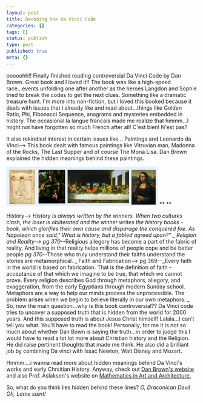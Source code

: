 ```yaml
---
layout: post
title: Decoding the Da Vinci Code
categories: []
tags: []
status: publish
type: post
published: true
meta: {}
---
```

ooooohh!! Finally finished reading controversial Da Vinci Code by Dan Brown. Great book and I loved it!! The book was like a high-speed race...events unfolding one after another as the heroes Langdon and Sophie tried to break the codes to get the next clues. Something like a dramatic treasure hunt. I'm more into non-fiction, but i loved this booked because it deals with issues that I already like and read about...things like Golden Ratio, Phi, Fibonacci Sequence, anagrams and mysteries embedded in history. The occasional la langue francais made me realize that hmmm...I might not have forgotten so much French after all! C'est bien! N'est pas?

It also rekindled interest in certain issues like... Paintings and Leonardo da Vinci--> This book dealt with famous paintings like Vitruvian man, Madonna of the Rocks, The Last Supper and of course The Mona Lisa. Dan Brown explained the hidden meanings behind these paintings.

![](/img//daVinci.jpg) ** **

History--> _History is always written by the winners. When two cultures clash, the loser is obliterated and the winner writes the history books - book, which glorifies their own cause and disparage the conquered foe. As Napolean once said," What is history, but a fabled agreed upon?" _ Religion and Reality--> pg 370_--Religious allegory has become a part of the fabric of reality. And living in that reality helps millions of people cope and be better people _pg 370_--Those who truly understand their faiths understand the stories are metamorphical. _ Faith and Fabrication--> pg 369--_Every faith in the world is based on fabrication. That is the definition of faith - acceptance of that which we imagine to be true, that which we cannot prove. Every religion describes God through metaphors, allegory, and exaggeration, from the early Egyptians through modern Sunday school. Metaphors are a way to help our minds process the unprocessible. The problem arises when we begin to believe literally in our own metaphors. _ So, now the main question...why is this book controversial?? Da Vinci code tries to uncover a supposed truth that is hidden from the world for 2000 years. And this supposed truth is about Jesus Christ himself! Lalala…I can’t tell you what. You’ll have to read the book! Personally, for me it is not so much about whether Dan Bown is saying the truth…in order to judge this I would have to read a lot lot more about Christian history and the Religion. He did raise pertinent thoughts that made me think. He also did a brilliant job by combining Da vinci with Issac Newton, Walt Disney and Mozart.

Hmmm....i wanna read more about hidden meanings behind Da Vinci's works and early Chrsitian History. Anyway, check out [Dan Brown's website ](http://www.danbrown.com/novels/davinci_code/reviews.html)and also Prof. Aslaksen's website on [Mathematics in Art and Architecture. ](http://www.math.nus.edu.sg/aslaksen/teaching/math-art-arch.html)

So, what do you think lies hidden behind these lines? _O, Draconican Devil Oh, Lame saint!_
